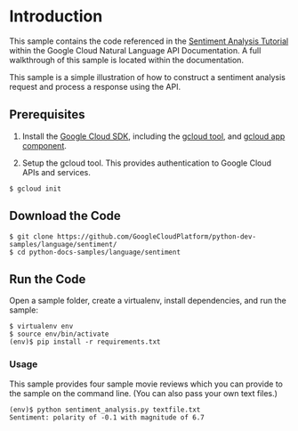 # Introduction

This sample contains the code referenced in the 
[Sentiment Analysis Tutorial](http://cloud.google.com/natural-language/docs/sentiment-tutorial)
within the Google Cloud Natural Language API Documentation. A full walkthrough of this sample
is located within the documentation.

This sample is a simple illustration of how to construct a sentiment analysis
request and process a response using the API.

## Prerequisites

1. Install the [Google Cloud SDK](https://cloud.google.com/sdk/), including the [gcloud tool](https://cloud.google.com/sdk/gcloud/), and [gcloud app component](https://cloud.google.com/sdk/gcloud-app).

2. Setup the gcloud tool. This provides authentication to Google Cloud APIs and services.

```
$ gcloud init
```


## Download the Code

```
$ git clone https://github.com/GoogleCloudPlatform/python-dev-samples/language/sentiment/
$ cd python-docs-samples/language/sentiment
```

## Run the Code

Open a sample folder, create a virtualenv, install dependencies, and run the sample:

```
$ virtualenv env
$ source env/bin/activate
(env)$ pip install -r requirements.txt
```

### Usage

This sample provides four sample movie reviews which you can
provide to the sample on the command line. (You can also
pass your own text files.)

```
(env)$ python sentiment_analysis.py textfile.txt
Sentiment: polarity of -0.1 with magnitude of 6.7
```
